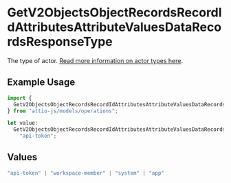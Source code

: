 # GetV2ObjectsObjectRecordsRecordIdAttributesAttributeValuesDataRecordsResponseType

The type of actor. [Read more information on actor types here](/docs/actors).

## Example Usage

```typescript
import {
  GetV2ObjectsObjectRecordsRecordIdAttributesAttributeValuesDataRecordsResponseType,
} from "attio-js/models/operations";

let value:
  GetV2ObjectsObjectRecordsRecordIdAttributesAttributeValuesDataRecordsResponseType =
    "api-token";
```

## Values

```typescript
"api-token" | "workspace-member" | "system" | "app"
```